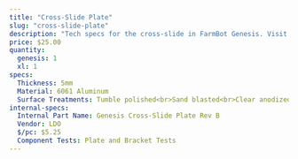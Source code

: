 ```yaml
---
title: "Cross-Slide Plate"
slug: "cross-slide-plate"
description: "Tech specs for the cross-slide in FarmBot Genesis. Visit [our shop](http://shop.farm.bot) to purchase parts."
price: $25.00
quantity:
  genesis: 1
  xl: 1
specs:
  Thickness: 5mm
  Material: 6061 Aluminum
  Surface Treatments: Tumble polished<br>Sand blasted<br>Clear anodized
internal-specs:
  Internal Part Name: Genesis Cross-Slide Plate Rev B
  Vendor: LDO
  $/pc: $5.25
  Component Tests: Plate and Bracket Tests
---
```

